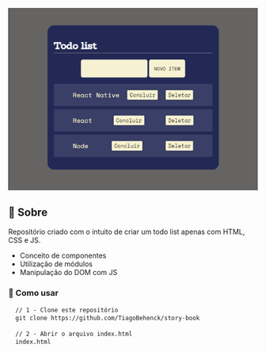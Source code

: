 <p align="center">
  <img src="https://github.com/TiagoBehenck/todo-list-with-js/blob/main/images/image_readme.png" />
</p>

## :pencil: Sobre

Repositório criado com o intuito de criar um todo list apenas com HTML, CSS e JS.

- Conceito de componentes
- Utilização de módulos
- Manipulação do DOM com JS

### :wrench: Como usar

```
  // 1 - Clone este repositório
  git clone https://github.com/TiagoBehenck/story-book

  // 2 - Abrir o arquivo index.html
  index.html

```